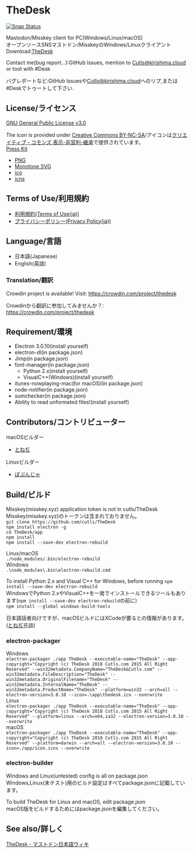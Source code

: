 # TheDesk

[![Snap Status](https://build.snapcraft.io/badge/cutls/TheDesk.svg)](https://build.snapcraft.io/user/cutls/TheDesk)

Mastodon/Misskey client for PC(Windows/Linux/macOS)  
オープンソースSNSマストドン/MisskeyのWindows/Linuxクライアント  
Download:[TheDesk](https://thedesk.top)  

Contact me(bug report...):GitHub Issues, mention to [Cutls@kirishima.cloud](https://kirishima.cloud/@Cutls) or toot with #Desk  

バグレポートなど:GitHub Issuesや[Cutls@kirishima.cloud](https://kirishima.cloud/@Cutls)へのリプ,または#Deskでトゥートして下さい.  

## License/ライセンス

[GNU General Public License v3.0](https://github.com/cutls/TheDesk/blob/master/LICENSE)  

The icon is provided under [Creative Commons BY-NC-SA](https://creativecommons.org/licenses/by-nc-sa/4.0/)/アイコンは[クリエイティブ・コモンズ 表示-非営利-継承](https://creativecommons.org/licenses/by-nc-sa/4.0/)で提供されています。  
[Press Kit](https://dl.thedesk.top/press/TheDesk+PressKit.zip)  
* [PNG](https://dl.thedesk.top/press/TheDesk.png)
* [Monotone SVG](https://dl.thedesk.top/press/TheDesk.svg)
* [ico](https://dl.thedesk.top/press/TheDesk.ico)
* [icns](https://dl.thedesk.top/press/TheDesk.icns)



## Terms of Use/利用規約

* [利用規約(Terms of Use(ja))](https://thedesk.top/tos.html)
* [プライバシーポリシー(Privacy Policy(ja))](https://thedesk.top/priv.html)

## Language/言語

- 日本語(Japanese)
- English(英語)

### Translation/翻訳

Crowdin project is available! Visit: https://crowdin.com/project/thedesk  
  
Crowdinから翻訳に参加してみませんか？: https://crowdin.com/project/thedesk  

## Requirement/環境

- Electron 3.0.10(install yourself)
- electron-dl(in package.json)
- Jimp(in package.json)
- font-manager(in package.json)
  - Python 2.x(install yourself)
  - VisualC++(Windows)(install yourself)
- itunes-nowplaying-mac(for macOS)(in package.json)
- node-notifier(in package.json)
- sumchecker(in package.json)
- Ability to read unformated files!(install yourself)


## Contributors/コントリビューター

macOSビルダー  

- [とねぢ](https://minohdon.jp/@toneji)

Linuxビルダー  

- [ぽぷんじゃ](https://popon.pptdn.jp/@popn_ja)

## Build/ビルド

Misskey(misskey.xyz) application token is not in cutls/TheDesk  
Misskey(misskey.xyz)のトークンは含まれておりません。  
`git clone https://github.com/cutls/TheDesk`  
`npm install electron -g`  
`cd TheDesk/app`  
`npm install`  
`npm install --save-dev electron-rebuild`    
  
Linux/macOS  
`./node_modules/.bin/electron-rebuild`  
Windows  
`.\node_modules\.bin\electron-rebuild.cmd`  
  
To install Python 2.x and Visual C++ for Windows, before running `npm install --save-dev electron-rebuild`  
WindowsでPython 2.xやVisualC++を一発でインストールできるツールもあります(`npm install --save-dev electron-rebuild`の前に)  
`npm install --global windows-build-tools`  
  
日本語話者向けですが、macOSビルドにはXCodeが要るとの情報があります。([とねぢ](https://minohdon.jp/@toneji)氏談)  

### electron-packager
Windows  
`electron-packager ./app TheDesk --executable-name="TheDesk" --app-copyright="Copyright (c) TheDesk 2018 Cutls.com 2015 All Right Reserved" --win32metadata.CompanyName="TheDesk&Cutls.com" --win32metadata.FileDescription="TheDesk" --win32metadata.OriginalFilename="TheDesk" --win32metadata.InternalName="TheDesk" --win32metadata.ProductName="TheDesk" --platform=win32 --arch=all --electron-version=3.0.10 --icon=.\app\thedesk.ico --overwrite`  
Linux  
`electron-packager ./app TheDesk --executable-name="TheDesk" --app-copyright="Copyright (c) TheDesk 2018 Cutls.com 2015 All Right Reserved" --platform=linux --arch=x64,ia32 --electron-version=3.0.10 --overwrite`  
macOS  
`electron-packager ./app TheDesk --executable-name="TheDesk" --app-copyright="Copyright (c) TheDesk 2018 Cutls.com 2015 All Right Reserved" --platform=darwin --arch=all --electron-version=3.0.10 --icon=./app/icon.icns --overwrite`  

### electron-builder
Windows and Linux(untested) config is all on package.json  
Windows,Linux(未テスト)用のビルド設定はすべてpackage.jsonに記載しています。  
  
To build TheDesk for Linux and macOS, edit package.json  
macOS版をビルドするためにはpackage.jsonを編集してください。

## See also/詳しく

[TheDesk - マストドン日本語ウィキ](https://ja.mstdn.wiki/TheDesk)

